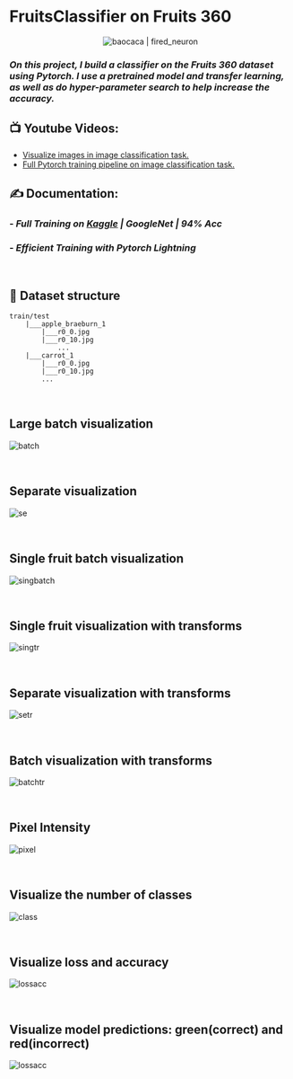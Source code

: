 # FruitsClassifier on Fruits 360

<div align="center">
  <img alt="baocaca | fired_neuron" src="https://i.gifer.com/o8L.gif" />
</div>

### _On this project, I build a classifier on the Fruits 360 dataset using Pytorch. I use a pretrained model and transfer learning, as well as do hyper-parameter search to help increase the accuracy._

## 📺 **Youtube Videos:**

<!-- YOUTUBE:START -->

- [Visualize images in image classification task.](https://www.youtube.com/watch?v=vzr0pAU0BC0)
- [Full Pytorch training pipeline on image classification task.](https://www.youtube.com/watch?v=tfYR8JMt0xA)
<!-- YOUTUBE:END -->

## **✍️ Documentation:**

### - _Full Training on [Kaggle] | GoogleNet | 94% Acc_

### - _Efficient Training with Pytorch Lightning_

&nbsp;

## **📰 Dataset structure**

    train/test
        |___apple_braeburn_1
            |___r0_0.jpg
            |___r0_10.jpg
                ...
        |___carrot_1
            |___r0_0.jpg
            |___r0_10.jpg
            ...

&nbsp;

## **Large batch visualization**

![batch](images/Fruits1.JPG)

&nbsp;

## **Separate visualization**

![se](images/Fruits2.JPG)

&nbsp;

## **Single fruit batch visualization**

![singbatch](images/Fruits3.JPG)

&nbsp;

## **Single fruit visualization with transforms**

![singtr](images/Fruits4.JPG)

&nbsp;

## **Separate visualization with transforms**

![setr](images/Fruits5.JPG)

&nbsp;

## **Batch visualization with transforms**

![batchtr](images/Fruits6.JPG)

&nbsp;

## **Pixel Intensity**

![pixel](images/pixel.JPG)

&nbsp;

## **Visualize the number of classes**

![class](images/class.JPG)

&nbsp;

## **Visualize loss and accuracy**

![lossacc](images/lossacc.JPG)

&nbsp;

## **Visualize model predictions: green(correct) and red(incorrect)**

![lossacc](images/pred.JPG)

[kaggle]: https://www.kaggle.com/code/alevi0989/fruits-360-googlenet-94-acc
